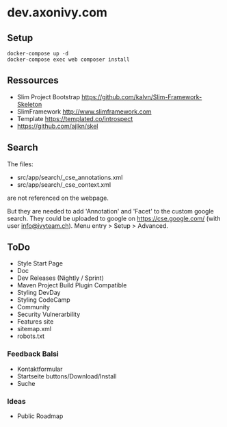 # dev.axonivy.com

## Setup
	docker-compose up -d
	docker-compose exec web composer install

## Ressources
* Slim Project Bootstrap <https://github.com/kalvn/Slim-Framework-Skeleton>
* SlimFramework <http://www.slimframework.com>
* Template <https://templated.co/introspect>
* https://github.com/ajlkn/skel

## Search
The files: 
 * src/app/search/_cse_annotations.xml
 * src/app/search/_cse_context.xml

are not referenced on the webpage.

But they are needed to add 'Annotation' and 'Facet' to the custom google search.
They could be uploaded to google on https://cse.google.com/ (with user info@ivyteam.ch).
Menu entry > Setup > Advanced.

## ToDo

* Style Start Page
* Doc
* Dev Releases (Nightly / Sprint)
* Maven Project Build Plugin Compatible
* Styling DevDay
* Styling CodeCamp 
* Community
* Security Vulnerarbility
* Features site
* sitemap.xml
* robots.txt

### Feedback Balsi
* Kontaktformular
* Startseite buttons/Download/Install
* Suche

### Ideas
* Public Roadmap
